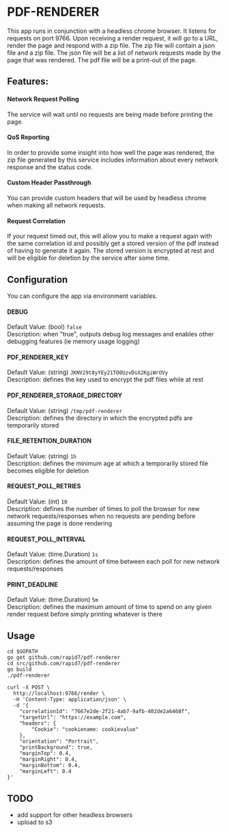 # PDF-RENDERER

This app runs in conjunction with a headless chrome browser. It listens for requests on port 9766. Upon receiving a render request, it will go to a URL, render the page and respond with a zip file. The zip file will contain a json file and a zip file. The json file will be a list of network requests made by the page that was rendered. The pdf file will be a print-out of the page. 

## Features:

#### Network Request Polling
The service will wait until no requests are being made before printing the page.

#### QoS Reporting
In order to provide some insight into how well the page was rendered, the zip file generated by this service includes information about every network response and the status code.

#### Custom Header Passthrough
You can provide custom headers that will be used by headless chrome when making all network requests.

#### Request Correlation
If your request timed out, this will allow you to make a request again with the same correlation id and possibly get a stored version of the pdf instead of having to generate it again. The stored version is encrypted at rest and will be eligible for deletion by the service after some time.

## Configuration

You can configure the app via environment variables.

#### DEBUG
Default Value: (bool) `false`  
Description: when "true", outputs debug log messages and enables other debugging features (ie memory usage logging)

#### PDF_RENDERER_KEY
Default Value: (string) `JKNV29t8yYEy21TO0UzvDsX2KgiWrOVy`  
Description: defines the key used to encrypt the pdf files while at rest

#### PDF_RENDERER_STORAGE_DIRECTORY
Default Value: (string) `/tmp/pdf-renderer`  
Description: defines the directory in which the encrypted pdfs are temporarily stored

#### FILE_RETENTION_DURATION
Default Value: (string) `1h`  
Description: defines the minimum age at which a temporarily stored file becomes eligible for deletion

#### REQUEST_POLL_RETRIES
Default Value: (int) `10`  
Description: defines the number of times to poll the browser for new network requests/responses when no requests are pending before assuming the page is done rendering

#### REQUEST_POLL_INTERVAL
Default Value: (time.Duration) `1s`  
Description: defines the amount of time between each poll for new network requests/responses

#### PRINT_DEADLINE
Default Value: (time.Duration) `5m`  
Description: defines the maximum amount of time to spend on any given render request before simply printing whatever is there 

## Usage
```
cd $GOPATH
go get github.com/rapid7/pdf-renderer
cd src/github.com/rapid7/pdf-renderer
go build
./pdf-renderer
```

```
curl -X POST \
  http://localhost:9766/render \
  -H 'Content-Type: application/json' \
  -d '{
	"correlationId": "7667e2de-2f21-4ab7-9afb-402de2a6468f",
	"targetUrl": "https://example.com",
	"headers": {
		"Cookie": "cookiename: cookievalue"
	},
	"orientation": "Portrait",
	"printBackground": true,
	"marginTop": 0.4,
	"marginRight": 0.4,
	"marginBottom": 0.4,
	"marginLeft": 0.4
}'
```

## TODO
* add support for other headless browsers
* upload to s3
